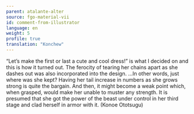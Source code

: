 ```yaml
---
parent: atalante-alter
source: fgo-material-vii
id: comment-from-illustrator
language: en
weight: 5
profile: true
translation: "Konchew"
---
```


“Let’s make the first or last a cute and cool dress!” is what I decided on and this is how it turned out. The ferocity of tearing her chains apart as she dashes out was also incorporated into the design. …In other words, just where was she kept? Having her tail increase in numbers as she grows strong is quite the bargain. And then, it might become a weak point which, when grasped, would make her unable to muster any strength. It is presumed that she got the power of the beast under control in her third stage and clad herself in armor with it. (Konoe Ototsugu)
